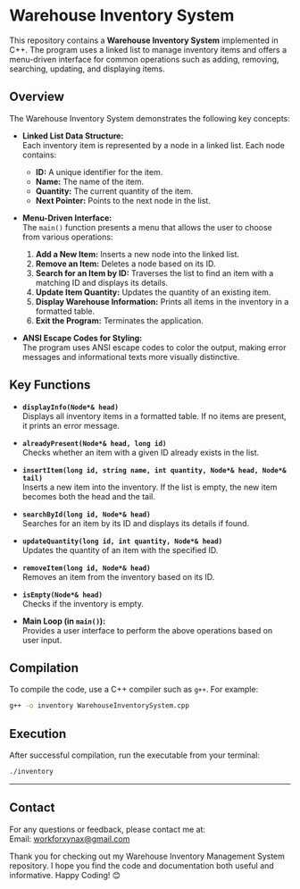 # Warehouse Inventory System

This repository contains a **Warehouse Inventory System** implemented in C++. The program uses a linked list to manage inventory items and offers a menu-driven interface for common operations such as adding, removing, searching, updating, and displaying items.

## Overview

The Warehouse Inventory System demonstrates the following key concepts:

- **Linked List Data Structure:**  
  Each inventory item is represented by a node in a linked list. Each node contains:
  - **ID:** A unique identifier for the item.
  - **Name:** The name of the item.
  - **Quantity:** The current quantity of the item.
  - **Next Pointer:** Points to the next node in the list.

- **Menu-Driven Interface:**  
  The `main()` function presents a menu that allows the user to choose from various operations:
  1. **Add a New Item:** Inserts a new node into the linked list.
  2. **Remove an Item:** Deletes a node based on its ID.
  3. **Search for an Item by ID:** Traverses the list to find an item with a matching ID and displays its details.
  4. **Update Item Quantity:** Updates the quantity of an existing item.
  5. **Display Warehouse Information:** Prints all items in the inventory in a formatted table.
  6. **Exit the Program:** Terminates the application.

- **ANSI Escape Codes for Styling:**  
  The program uses ANSI escape codes to color the output, making error messages and informational texts more visually distinctive.


## Key Functions

- **`displayInfo(Node*& head)`**  
  Displays all inventory items in a formatted table. If no items are present, it prints an error message.

- **`alreadyPresent(Node*& head, long id)`**  
  Checks whether an item with a given ID already exists in the list.

- **`insertItem(long id, string name, int quantity, Node*& head, Node*& tail)`**  
  Inserts a new item into the inventory. If the list is empty, the new item becomes both the head and the tail.

- **`searchById(long id, Node*& head)`**  
  Searches for an item by its ID and displays its details if found.

- **`updateQuantity(long id, int quantity, Node*& head)`**  
  Updates the quantity of an item with the specified ID.

- **`removeItem(long id, Node*& head)`**  
  Removes an item from the inventory based on its ID.

- **`isEmpty(Node*& head)`**  
  Checks if the inventory is empty.

- **Main Loop (in `main()`):**  
  Provides a user interface to perform the above operations based on user input.


## Compilation

To compile the code, use a C++ compiler such as `g++`. For example:

```bash
g++ -o inventory WarehouseInventorySystem.cpp
```

## Execution

After successful compilation, run the executable from your terminal:
```bash
./inventory
```

---

## Contact
For any questions or feedback, please contact me at:
<br>
Email: workforxynax@gmail.com

Thank you for checking out my Warehouse Inventory Management System repository. I hope you find the code and documentation both useful and informative. Happy Coding! 😊

